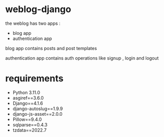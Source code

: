 # weblog-django
the weblog has two apps :
* blog app
* authentication app

blog app contains posts and post templates

authentication app contains auth operations like signup , login and logout

# requirements 

* Python 3.11.0
* asgiref==3.6.0
* Django==4.1.6
* django-autoslug==1.9.9
* django-js-asset==2.0.0
* Pillow==9.4.0
* sqlparse==0.4.3
* tzdata==2022.7
